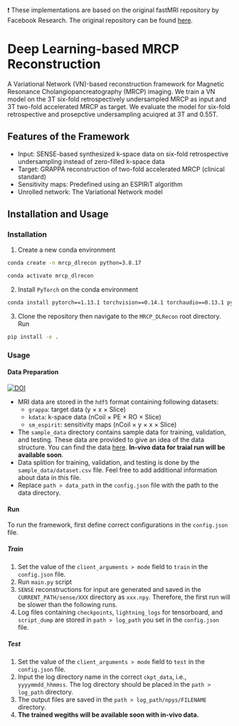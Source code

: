 :exclamation: These implementations are based on the original fastMRI repository by Facebook Research. The original repository can be found [here](https://github.com/facebookresearch/fastMRI).

# Deep Learning-based MRCP Reconstruction 

A Variational Network (VN)-based reconstruction framework for Magnetic Resonance Cholangiopancreatography (MRCP) imaging. We train a VN model on the 3T six-fold retrospectively undersampled MRCP as input and 3T two-fold accelerated MRCP as target. We evaluate the model for six-fold retrospective and prosepctive undersampling acuiqred at 3T and 0.55T. 


## Features of the Framework
- Input: SENSE-based synthesized k-space data on six-fold retrospective undersampling instead of zero-filled k-space data
- Target: GRAPPA reconstruction of two-fold accelerated MRCP (clinical standard)
- Sensitivity maps: Predefined using an ESPIRiT algorithm
- Unrolled network: The Variational Network model

## Installation and Usage
### Installation 
1. Create a new conda environment
```sh
conda create -n mrcp_dlrecon python=3.8.17
```
```sh
conda activate mrcp_dlrecon
```
2. Install `PyTorch` on the conda environment
```sh
conda install pytorch==1.13.1 torchvision==0.14.1 torchaudio==0.13.1 pytorch-cuda=11.7 -c pytorch -c nvidia
```
3. Clone the repository then navigate to the `MRCP_DLRecon` root directory. Run
```sh
pip install -e . 
```

### Usage
#### Data Preparation
[![DOI](https://zenodo.org/badge/DOI/10.5281/zenodo.11071251.svg)](https://doi.org/10.5281/zenodo.11071251)
- MRI data are stored in the `hdf5` format containing following datasets:
  - `grappa`: target data (y $\times$ x $\times$ Slice)
  - `kdata`: k-space data (nCoil $\times$ PE $\times$ RO $\times$ Slice)
  - `sm_espirit`: sensitivity maps (nCoil $\times$ y $\times$ x $\times$ Slice)
- The `sample_data` directory contains sample data for training, validation, and testing. These data are provided to give an idea of the data structure. You can find the data [here](https://doi.org/10.5281/zenodo.11071251). **In-vivo data for traial run will be available soon**.
- Data splition for training, validation, and testing is done by the `sample_data/dataset.csv` file. Feel free to add additional information about data in this file.
- Replace `path > data_path` in the `config.json` file with the path to the data directory.
#### Run
To run the framework, first define correct configurations in the `config.json` file. 
##### Train
1. Set the value of the `client_arguments > mode` field to `train` in the `config.json` file.
2. Run `main.py` script
3. `SENSE` reconstructions for input are generated and saved in the `CURRENT_PATH/sense/XXX` directory as `xxx.npy`. Therefore, the first run will be slower than the following runs. 
4. Log files containing `checkpoints`, `lightning_logs` for tensorboard, and `script_dump` are stored in `path > log_path` you set in the `config.json` file. 
##### Test
1. Set the value of the `client_arguments > mode` field to `test` in the `config.json` file.
2. Input the log directory name in the correct `ckpt_data`, i.e., `yyyymmdd_hhmmss`. The log directory should be placed in the `path > log_path` directory.
3. The output files are saved in the `path > log_path/npys/FILENAME` directory.
4. **The trained wegiths will be available soon with in-vivo data.**

